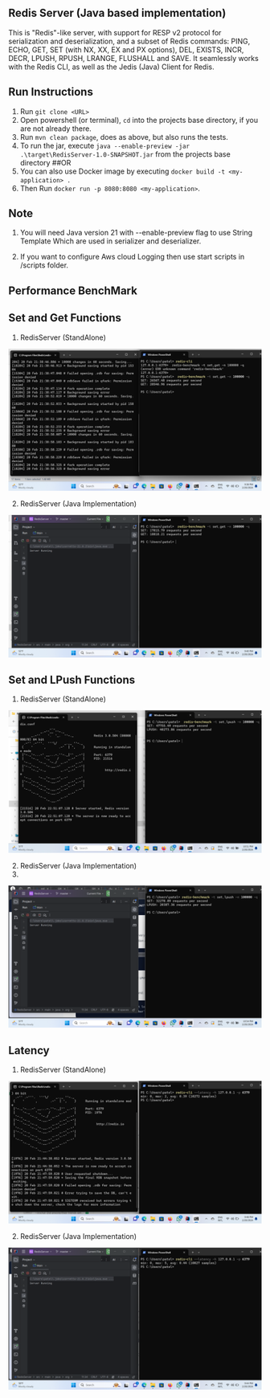 ## Redis Server (Java based implementation)


This is "Redis"-like server, with support for RESP v2 protocol for serialization and deserialization, and a subset of Redis commands: PING, ECHO, GET, SET (with NX, XX, EX and PX options), DEL, EXISTS, INCR, DECR, LPUSH, RPUSH, LRANGE, FLUSHALL and SAVE. It seamlessly works with the Redis CLI, as well as the Jedis (Java) Client for Redis.

## Run Instructions
1. Run `git clone <URL>` 
2. Open powershell (or terminal), `cd` into the projects base directory, if you are not already there.
3. Run `mvn clean package`, does as above, but also runs the tests.
4. To run the jar, execute `java --enable-preview -jar .\target\RedisServer-1.0-SNAPSHOT.jar` from the projects base directory
##OR
1. You can also use Docker image by executing `docker build -t <my-application> .`
2. Then Run `docker run -p 8080:8080 <my-application>`.

## Note
1. You will need Java version 21 with --enable-preview flag to use String Template
Which are used in serializer and deserializer.

2. If you want to configure Aws cloud Logging then use start scripts in /scripts folder.

## Performance BenchMark

## Set and Get Functions
1. RedisServer (StandAlone)
   
![Alt text](<benchmarks/Screenshot (7).png>)

2. RedisServer (Java Implementation)
   
![Alt text](<benchmarks/Screenshot (8).png>)

## Set and LPush Functions
1. RedisServer (StandAlone)
   
![Alt text](<benchmarks/Screenshot (11).png>)

2. RedisServer (Java Implementation)
3. 
![Alt text](<benchmarks/Screenshot (12).png>)

## Latency 
1. RedisServer (StandAlone)
   
![Alt text](<benchmarks/Screenshot (10).png>)

2. RedisServer (Java Implementation)
   
![Alt text](<benchmarks/Screenshot (9).png>)







